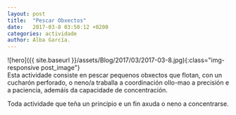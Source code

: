```yaml
---
layout: post
title:  "Pescar Obxectos"
date:   2017-03-8 03:50:12 +0200
categories: actividade
author: Alba García.
---
```

![hero]({{ site.baseurl }}/assets/Blog/2017/03/2017-03-8.jpg){:class="img-responsive post_image"}
<br>
Esta actividade consiste en pescar pequenos obxectos que flotan, con un cucharón perforado, o neno/a traballa a coordinación ollo-mao a precisión e a paciencia, ademáis da capacidade de concentración.

Toda actividade que teña un principio e un fin axuda o neno a concentrarse.






